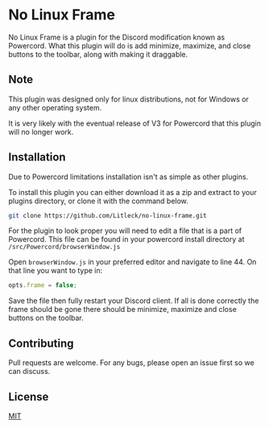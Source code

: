 # No Linux Frame

No Linux Frame is a plugin for the Discord modification known as Powercord. What this plugin will do is add minimize, maximize, and close buttons to the toolbar, along with making it draggable.

## Note
This plugin was designed only for linux distributions, not for Windows or any other operating system.

It is very likely with the eventual release of V3 for Powercord that this plugin will no longer work.

## Installation
Due to Powercord limitations installation isn't as simple as other plugins. 

To install this plugin you can either download it as a zip and extract to your plugins directory, or clone it with the command below.


```bash
git clone https://github.com/Litleck/no-linux-frame.git
```

For the plugin to look proper you will need to edit a file that is a part of Powercord. This file can be found in your powercord install directory at `/src/Powercord/browserWindow.js`

Open `browserWindow.js` in your preferred editor and navigate to line 44. On that line you want to type in:

```js
opts.frame = false;
```

Save the file then fully restart your Discord client. If all is done correctly the frame should be gone there should be minimize, maximize and close buttons on the toolbar.

## Contributing
Pull requests are welcome. For any bugs, please open an issue first so we can discuss.

## License
[MIT](https://choosealicense.com/licenses/mit/)
